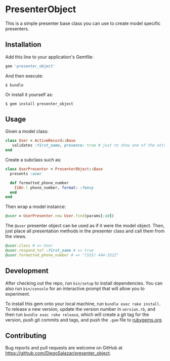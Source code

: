 # PresenterObject

This is a simple presenter base class you can use to create model specific presenters. 

## Installation

Add this line to your application's Gemfile:

```ruby
gem 'presenter_object'
```

And then execute:

    $ bundle

Or install it yourself as:

    $ gem install presenter_object

## Usage

Given a model class:

```ruby
class User < ActiveRecord::Base
   validates :first_name, presence: true # just to show one of the attributes of this model
end
```

Create a subclass such as:

```ruby
class UserPresenter < PresenterObject::Base
  presents :user

  def formatted_phone_number
    I18n.l phone_number, format: :fancy
  end  
end
```

Then wrap a model instance:

```ruby
@user = UserPresenter.new User.find(params[:id])
```

The `@user` presenter object can be used as if it were the model object. Then, just place all presentation methods in the presenter class and call them from the views.

```ruby
@user.class # => User
@user.respond_to? :first_name # => true
@user.formatted_phone_number # => "(555) 444-3322"
```

## Development

After checking out the repo, run `bin/setup` to install dependencies. You can also run `bin/console` for an interactive prompt that will allow you to experiment.

To install this gem onto your local machine, run `bundle exec rake install`. To release a new version, update the version number in `version.rb`, and then run `bundle exec rake release`, which will create a git tag for the version, push git commits and tags, and push the `.gem` file to [rubygems.org](https://rubygems.org).

## Contributing

Bug reports and pull requests are welcome on GitHub at https://github.com/DiegoSalazar/presenter_object.

